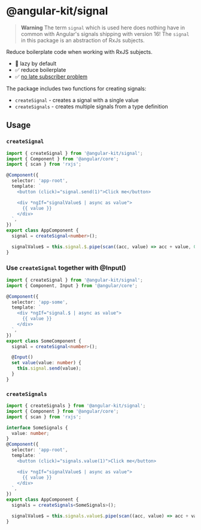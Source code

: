 # @angular-kit/signal

> **Warning**
> The term `signal` which is used here does nothing have in common with Angular's signals shipping with version 16! 
> The `signal` in this package is an abstraction of RxJs subjects.

Reduce boilerplate code when working with RxJS subjects.

- 🦥 lazy by default
- ✅ reduce boilerplate
- ✅ [no late subscriber problem](https://trilon.io/blog/dealing-with-late-subscribers-in-rxjs)

The package includes two functions for creating signals:
- `createSignal` - creates a signal with a single value
- `createSignals` - creates multiple signals from a type definition

## Usage

### `createSignal`

```typescript
import { createSignal } from '@angular-kit/signal';
import { Component } from '@angular/core';
import { scan } from 'rxjs';

@Component({
  selector: 'app-root',
  template: `
    <button (click)="signal.send(1)">Click me</button>

    <div *ngIf="signalValue$ | async as value">
      {{ value }}
    </div>
  `,
})
export class AppComponent {
  signal = createSignal<number>();

  signalValue$ = this.signal.$.pipe(scan((acc, value) => acc + value, 0));
}
```

### Use `createSignal` together with @Input()

```typescript
import { createSignal } from '@angular-kit/signal';
import { Component, Input } from '@angular/core';

@Component({
  selector: 'app-some',
  template: `
    <div *ngIf="signal.$ | async as value">
      {{ value }}
    </div>
  `,
})
export class SomeComponent {
  signal = createSignal<number>();

  @Input()
  set value(value: number) {
    this.signal.send(value);
  }
}
```

### `createSignals`

```typescript
import { createSignals } from '@angular-kit/signal';
import { Component } from '@angular/core';
import { scan } from 'rxjs';

interface SomeSignals {
  value: number;
}
@Component({
  selector: 'app-root',
  template: `
    <button (click)="signals.value(1)">Click me</button>

    <div *ngIf="signalValue$ | async as value">
      {{ value }}
    </div>
  `,
})
export class AppComponent {
  signals = createSignals<SomeSignals>();

  signalValue$ = this.signals.value$.pipe(scan((acc, value) => acc + value, 0));
}
```
